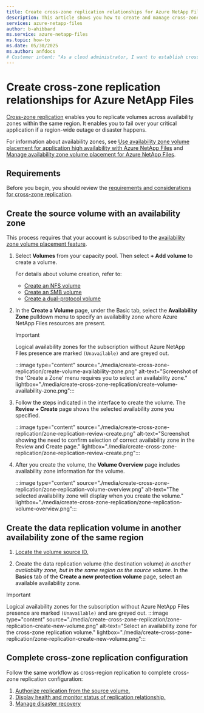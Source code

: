 ```yaml
---
title: Create cross-zone replication relationships for Azure NetApp Files
description: This article shows you how to create and manage cross-zone replication relationships for Azure NetApp Files.
services: azure-netapp-files
author: b-ahibbard
ms.service: azure-netapp-files
ms.topic: how-to
ms.date: 05/30/2025
ms.author: anfdocs
# Customer intent: "As a cloud administrator, I want to establish cross-zone replication for Azure NetApp Files, so that I can ensure high availability and disaster recovery for my critical applications across availability zones."
---
```

# Create cross-zone replication relationships for Azure NetApp Files

[Cross-zone replication](cross-zone-replication-introduction.md) enables you to replicate volumes across availability zones within the same region. It enables you to fail over your critical application if a region-wide outage or disaster happens. 

For information about availability zones, see [Use availability zone volume placement for application high availability with Azure NetApp Files](use-availability-zones.md) and [Manage availability zone volume placement for Azure NetApp Files](manage-availability-zone-volume-placement.md). 

## Requirements

Before you begin, you should review the [requirements and considerations for cross-zone replication](cross-zone-replication-requirements-considerations.md).

## Create the source volume with an availability zone  

This process requires that your account is subscribed to the [availability zone volume placement feature](use-availability-zones.md).

1.	Select **Volumes** from your capacity pool. Then select **+ Add volume** to create a volume.

    For details about volume creation, refer to:
    * [Create an NFS volume](azure-netapp-files-create-volumes.md)
    * [Create an SMB volume](azure-netapp-files-create-volumes-smb.md)
    * [Create a dual-protocol volume](create-volumes-dual-protocol.md)

1. In the **Create a Volume** page, under the Basic tab, select the **Availability Zone** pulldown menu to specify an availability zone where Azure NetApp Files resources are present.
    > [!IMPORTANT]
    > Logical availability zones for the subscription without Azure NetApp Files presence are marked `(Unavailable)` and are greyed out.

    :::image type="content" source="./media/create-cross-zone-replication/create-volume-availability-zone.png" alt-text="Screenshot of the 'Create a Zone' menu requires you to select an availability zone." lightbox="./media/create-cross-zone-replication/create-volume-availability-zone.png":::

1. Follow the steps indicated in the interface to create the volume. The **Review + Create** page shows the selected availability zone you specified.
    
    :::image type="content" source="./media/create-cross-zone-replication/zone-replication-review-create.png" alt-text="Screenshot showing the need to confirm selection of correct availability zone in the Review and Create page." lightbox="./media/create-cross-zone-replication/zone-replication-review-create.png":::

1. After you create the volume, the **Volume Overview** page includes availability zone information for the volume.

    :::image type="content" source="./media/create-cross-zone-replication/zone-replication-volume-overview.png" alt-text="The selected availability zone will display when you create the volume." lightbox="./media/create-cross-zone-replication/zone-replication-volume-overview.png":::

## Create the data replication volume in another availability zone of the same region

1. [Locate the volume source ID.](cross-region-replication-create-peering.md#locate-the-source-volume-resource-id)

1. Create the data replication volume (the destination volume) _in another availability zone, but in the same region as the source volume_. In the **Basics** tab of the **Create a new protection volume** page, select an available availability zone.
> [!IMPORTANT]
> Logical availability zones for the subscription without Azure NetApp Files presence are marked `(Unavailable)` and are greyed out.
    :::image type="content" source="./media/create-cross-zone-replication/zone-replication-create-new-volume.png" alt-text="Select an availability zone for the cross-zone replication volume." lightbox="./media/create-cross-zone-replication/zone-replication-create-new-volume.png":::

## Complete cross-zone replication configuration

Follow the same workflow as cross-region replication to complete cross-zone replication configuration:

1. [Authorize replication from the source volume.](cross-region-replication-create-peering.md#authorize-replication-from-the-source-volume)
1. [Display health and monitor status of replication relationship.](cross-region-replication-display-health-status.md)
1. [Manage disaster recovery](cross-region-replication-manage-disaster-recovery.md)

